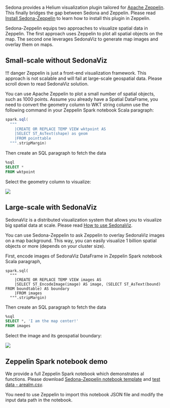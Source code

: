 Sedona provides a Helium visualization plugin tailored for [Apache Zeppelin](). This finally bridges the gap between Sedona and Zeppelin.  Please read [Install Sedona-Zeppelin](../../setup/zeppelin/) to learn how to install this plugin in Zeppelin.

Sedona-Zeppelin equips two approaches to visualize spatial data in Zeppelin. The first approach uses Zeppelin to plot all spatial objects on the map. The second one leverages SedonaViz to generate map images and overlay them on maps.

## Small-scale without SedonaViz

!!! danger
	Zeppelin is just a front-end visualization framework. This approach is not scalable and will fail at large-scale geospatial data. Please scroll down to read SedonaViz solution.

You can use Apache Zeppelin to plot a small number of spatial objects, such as 1000 points. Assume you already have a Spatial DataFrame, you need to convert the geometry column to WKT string column use the following command in your Zeppelin Spark notebook Scala paragraph:

```scala
spark.sql(
  """
    |CREATE OR REPLACE TEMP VIEW wktpoint AS
    |SELECT ST_AsText(shape) as geom
    |FROM pointtable
  """.stripMargin)
```

Then create an SQL paragraph to fetch the data
```sql
%sql
SELECT *
FROM wktpoint
```

Select the geometry column to visualize:

![](../image/sql-zeppelin.gif)

## Large-scale with SedonaViz

SedonaViz is a distributed visualization system that allows you to visualize big spatial data at scale. Please read [How to use SedonaViz](../viz).

You can use Sedona-Zeppelin to ask Zeppelin to overlay SedonaViz images on a map background. This way, you can easily visualize 1 billion spatial objects or more (depends on your cluster size).

First, encode images of SedonaViz DataFrame in Zeppelin Spark notebook Scala paragraph,

```
spark.sql(
  """
    |CREATE OR REPLACE TEMP VIEW images AS
    |SELECT ST_EncodeImage(image) AS image, (SELECT ST_AsText(bound) FROM boundtable) AS boundary
    |FROM images
  """.stripMargin)
```

Then create an SQL paragraph to fetch the data
```sql
%sql
SELECT *, 'I am the map center!'
FROM images
```

Select the image and its geospatial boundary:

![](../image/viz-zeppelin.gif)

## Zeppelin Spark notebook demo

We provide a full Zeppelin Spark notebook which demonstrates al functions. Please download [Sedona-Zeppelin notebook template](../image/geospark-zeppelin-demo.json) and [test data - arealm.csv](../image/arealm.csv).

You need to use Zeppelin to import this notebook JSON file and modify the input data path in the notebook.
